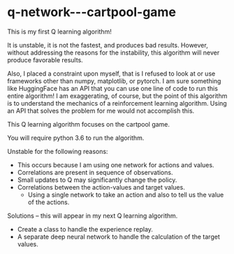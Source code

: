 # q-network---cartpool-game

This is my first Q learning algorithm!  

It is unstable, it is not the fastest, and produces bad results.  However, without addressing the reasons for the instability, this algorithm will never produce favorable results.

Also, I placed a constraint upon myself, that is I refused to look at or use frameworks other than numpy, matplotlib, or pytorch.  I am sure something like HuggingFace has an API that you can use one line of code to run this entire algorithm!  I am exaggerating, of course, but the point of this algorithm is to understand the mechanics of a reinforcement learning algorithm.  Using an API that solves the problem for me would not accomplish this.  

This Q learning algorithm focuses on the cartpool game.

You will require python 3.6 to run the algorithm.

Unstable for the following reasons:

  *	This occurs because I am using one network for actions and values.
  *	Correlations are present in sequence of observations.
  *	Small updates to Q may significantly change the policy.
  *	Correlations between the action-values and target values.
    *	Using a single network to take an action and also to tell us the value of the actions.

Solutions – this will appear in my next Q learning algorithm.

  *	Create a class to handle the experience replay.
  *	A separate deep neural network to handle the calculation of the target values.

